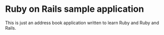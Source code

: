 # Ruby on Rails sample application

This is just an address book application written to learn Ruby and Ruby and Rails.
